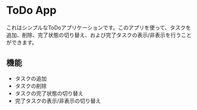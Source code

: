 # ToDo App

これはシンプルなToDoアプリケーションです。このアプリを使って、タスクを追加、削除、完了状態の切り替え、および完了タスクの表示/非表示を行うことができます。

## 機能

- タスクの追加
- タスクの削除
- タスクの完了状態の切り替え
- 完了タスクの表示/非表示の切り替え

